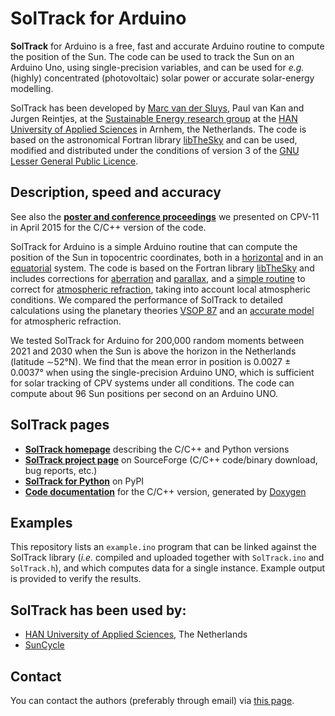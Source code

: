 # SolTrack for Arduino #

**SolTrack** for Arduino is a free, fast and accurate Arduino routine to compute the position of the Sun.  The
code can be used to track the Sun on an Arduino Uno, using single-precision variables, and can be used for
_e.g._ (highly) concentrated (photovoltaic) solar power or accurate solar-energy modelling.

SolTrack has been developed by [Marc van der Sluys](http://han.vandersluys.nl/en/), Paul van Kan and Jurgen
Reintjes, at the [Sustainable Energy research
group](http://www.han.nl/international/english/research/sustainable-electrical-energy/) at the [HAN University
of Applied Sciences](http://www.han.nl/international/english/) in Arnhem, the Netherlands.  The code is based
on the astronomical Fortran library [libTheSky](http://libthesky.sf.net "libTheSky: a Fortran library to
compute the positions of celestial bodies and events with great accuracy") and can be used, modified and
distributed under the conditions of version 3 of the [GNU Lesser General Public
Licence](http://www.gnu.org/licenses/lgpl.html).





## Description, speed and accuracy ##

See also the [**poster and conference proceedings**](http://han.vandersluys.nl/en/Publications.html) we
presented on CPV-11 in April 2015 for the C/C++ version of the code.

SolTrack for Arduino is a simple Arduino routine that can compute the position of the Sun in topocentric
coordinates, both in a [horizontal](https://en.wikipedia.org/wiki/Horizontal_coordinate_system "Wikipedia")
and in an [equatorial](https://en.wikipedia.org/wiki/Equatorial_coordinate_system "Wikipedia") system. The
code is based on the Fortran library [libTheSky](http://libthesky.sf.net) and includes corrections for
[aberration](http://en.wikipedia.org/wiki/Aberration_of_light "Wikipedia") and
[parallax](http://en.wikipedia.org/wiki/Parallax#Diurnal_parallax "Wikipedia"), and a [simple
routine](http://adsabs.harvard.edu/abs/1986S%26T....72...70S) to correct for [atmospheric
refraction](https://en.wikipedia.org/wiki/Atmospheric_refraction "Wikipedia"), taking into account local
atmospheric conditions.  We compared the performance of SolTrack to detailed calculations using the planetary
theories [VSOP 87](http://cdsads.u-strasbg.fr/cgi-bin/nph-bib_query?1988A%26A...202..309B) and an [accurate
model](http://astro.ukho.gov.uk/data/tn/naotn63.pdf) for atmospheric refraction.

We tested SolTrack for Arduino for 200,000 random moments between 2021 and 2030 when the Sun is above the
horizon in the Netherlands (latitude &sim;52&deg;N). We find that the mean error in position is 0.0027 &pm;
0.0037&deg; when using the single-precision Arduino UNO, which is sufficient for solar tracking of CPV systems
under all conditions. The code can compute about 96 Sun positions per second on an Arduino UNO.



## SolTrack pages ##

* [**SolTrack homepage**](http://soltrack.sourceforge.net/) describing the C/C++ and Python versions
* [**SolTrack project page**](https://sourceforge.net/projects/soltrack/) on SourceForge (C/C++ code/binary
  download, bug reports, etc.)
* [**SolTrack for Python**](https://pypi.org/project/soltrack/) on PyPI
* [**Code documentation**](http://soltrack.sourceforge.net/doxygen/) for the C/C++ version, generated by
[Doxygen](http://www.doxygen.org/)




## Examples ##

This repository lists an `example.ino` program that can be linked against the SolTrack library (_i.e._
compiled and uploaded together with `SolTrack.ino` and `SolTrack.h`), and which computes data for a single
instance.  Example output is provided to verify the results.



    
## SolTrack has been used by: ##

* [HAN University of Applied Sciences](https://www.han.nl/international/english/research/sustainable-electrical-energy/), The Netherlands
* [SunCycle](http://www.suncycle.nl/)


    
## Contact ##

You can contact the authors (preferably through email) via [this page](http://han.vandersluys.nl/en/).

    

